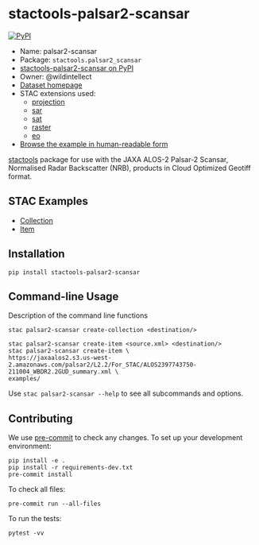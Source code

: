 # stactools-palsar2-scansar

[![PyPI](https://img.shields.io/pypi/v/stactools-palsar2-scansar)](https://pypi.org/project/stactools-palsar2-scansar/)

- Name: palsar2-scansar
- Package: `stactools.palsar2_scansar`
- [stactools-palsar2-scansar on PyPI](https://pypi.org/project/stactools-palsar2-scansar/)
- Owner: @wildintellect
- [Dataset homepage](https://www.eorc.jaxa.jp/ALOS/en/dataset/palsar2_l22_e.htm)
- STAC extensions used:
  - [projection](https://github.com/stac-extensions/projection/)
  - [sar](https://github.com/stac-extensions/sar)
  - [sat](https://github.com/stac-extensions/sat)
  - [raster](https://github.com/stac-extensions/raster)
  - [eo](https://github.com/stac-extensions/eo)
- [Browse the example in human-readable form](https://radiantearth.github.io/stac-browser/#/external/raw.githubusercontent.com/stactools-packages/palsar2-scansar/main/examples/collection.json)

[stactools](https://github.com/stac-utils/stactools) package for use with
the JAXA ALOS-2 Palsar-2 Scansar, Normalised Radar Backscatter (NRB),
products in Cloud Optimized Geotiff format.

## STAC Examples

- [Collection](examples/collection.json)
- [Item](examples/ALOS2437590500-220630_WWDR2.2GUA/ALOS2437590500-220630_WWDR2.2GUA.json)

## Installation

```shell
pip install stactools-palsar2-scansar
```

## Command-line Usage

Description of the command line functions

```shell
stac palsar2-scansar create-collection <destination/>

stac palsar2-scansar create-item <source.xml> <destination/>
stac palsar2-scansar create-item \
https://jaxaalos2.s3.us-west-2.amazonaws.com/palsar2/L2.2/For_STAC/ALOS2397743750-211004_WBDR2.2GUD_summary.xml \
examples/
```

Use `stac palsar2-scansar --help` to see all subcommands and options.

## Contributing

We use [pre-commit](https://pre-commit.com/) to check any changes.
To set up your development environment:

```shell
pip install -e .
pip install -r requirements-dev.txt
pre-commit install
```

To check all files:

```shell
pre-commit run --all-files
```

To run the tests:

```shell
pytest -vv
```
